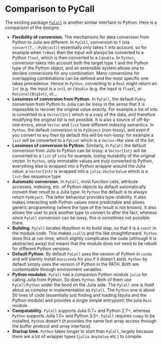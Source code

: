 # Comparison to PyCall

The existing package [`PyCall`](https://github.com/JuliaPy/PyCall.jl) is another similar interface to Python. Here is a comparison of the designs:
- **Flexibility of conversion.** The mechanisms for data conversion from Python to Julia are different. In `PyCall`, conversion to `T` (via `convert(T,::PyObject)`) essentially only takes `T` into account, so for example when `T=Real` then the input will always be converted to a Python `float`, which is then converted to a `Cdouble`. In `Python`, conversion takes into account both the target type `T` and the Python type of the Python object, and an extensible system allows one to declare conversions for any combination. Many conversions for overlapping combinations can be defined and the most specific one takes precedence. Hence in `Python`, converting to a `Real` might return an `Int` (e.g. the input is a `int`), or `Cdouble` (e.g. the input is `float`), or `Rational{BigInt}`, or...
- **Lossiness of conversion from Python.** In `PyCall`, the default `PyAny` conversion from Python to Julia can be lossy in the sense that it is impossible to recover the original value exactly. For example a list of ints is converted to a `Vector{Int}` which is a copy of the data, and therefore modifying the original list is not possible. It is also a source of off-by-one errors, since `Vector` and `list` have different indexing semantics. In `Python`, the default conversion is to `PyObject` (non-lossy), and even if you convert to `Any` then by default this will be non-lossy: for example a `list` will be converted to a `PyList` which is a `Vector`-like view of the list.
- **Lossiness of conversion to Python.** Similarly, in `PyCall` the default conversion from Julia to Python can be lossy: a `Vector{Int}` will be converted to a `list` of `int`s for example, losing mutability of the original vector. In `Python`, only immutable values are truly converted to Python, everything else is wrapped into a Python wrapper around the Julia value: a `Vector{Int}` is wrapped into a `julia.VectorValue` which is a `list`-like sequence type
- **Automatic conversion.** In `PyCall`, most function calls, attribute accesses, indexing, etc. of Python objects by default automatically convert their result to a Julia type. In `Python` the default is to always return `PyObject`. The latter behaviour provides type-stability. It also makes interacting with Python values more predictable and allows generic programming (where the type of the result is not known). It also allows the user to pick another type to convert to after the fact, whereas since `PyCall` conversion can be lossy, this is sometimes not possible there.
- **Building.** `PyCall` locates libpython in its build step, so that it is a `const` in the module code. This makes `ccall`s and the like straightforward. `Python` does this at run-time, which slightly complicates the code (although it is abstracted away) but means that the module does not need to be rebulit for different Python versions.
- **Default Python.** By default `PyCall` uses the version of Python in `conda` and will silently install `miniconda` for you if it doesn't exist. `Python` by default simply uses the version of Python in the PATH. Both are customizable through environment variables.
- **Python modules.** `PyCall` has a companion Python module `julia` for calling Julia from Python. So does `Python`. Both of them use `PyCall`/`Python` under the hood on the Julia side. The `PyCall` one is itself about as complex in implementation as `PyCall`. The `Python` one is about 50 lines of code (essentially just finding and loading libjulia and the Python module) and provides a single simple entrypoint: the julia `Main` module.
- **Compatability.** `PyCall` supports Julia 0.7+ and Python 2.7+, whereas `Python` supports Julia 1.0+ and Python 3.5+. `PyCall` requires `numpy` to be installed, `Python` doesn't (it provides the same fast array access through the buffer protocol and array interface).
- **Startup time.** `Python` takes longer to start than `PyCall`, largely because there are a lot of wrapper types (`julia.AnyValue` etc.) to compile.
